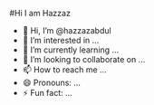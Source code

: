 #Hi I am Hazzaz

- 👋 Hi, I’m @hazzazabdul
- 👀 I’m interested in ...
- 🌱 I’m currently learning ...
- 💞️ I’m looking to collaborate on ...
- 📫 How to reach me ...
- 😄 Pronouns: ...
- ⚡ Fun fact: ...

<!---
hazzazabdul/hazzazabdul is a ✨ special ✨ repository because its `README.md` (this file) appears on your GitHub profile.
You can click the Preview link to take a look at your changes.
--->
